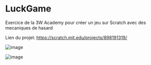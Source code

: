 # LuckGame
Exercice de la 3W Academy pour créer un jeu sur Scratch avec des mecaniques de hasard

Lien du projet: https://scratch.mit.edu/projects/898191319/

![image](https://github.com/voixdigitale/LuckGame/assets/73294082/c1985fc4-7a06-4b90-94bb-0a967a52f7d7)

![image](https://github.com/voixdigitale/LuckGame/assets/73294082/528ba6af-9bcc-4d0c-8aeb-3190fa7c1322)
